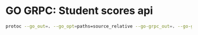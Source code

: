 # GO GRPC: Student scores api

```bash
protoc --go_out=. --go_opt=paths=source_relative --go-grpc_out=. --go-grpc_opt=paths=source_relative testpb/test.proto
```